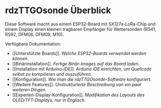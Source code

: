 # rdzTTGOsonde Überblick

Diese Software macht aus einem ESP32-Board mit SX127x-LoRa-Chip und einem Display einen kleinen tragbaren Empfänger für Wettersonden (RS41, RS92, DFM06, DFM09, M10).

Verfügbare Dokumentation:
- [[Unterstützte Boards]]. _Welche ESP32-Boards verwendet werden können._
- [[Binärinstallation]]. _Fertige Binär-Images auf das Board laden._
- [[Installation mit Arduino-IDE]]. _Arduino IDE einrichten, um Quellcode selbst zu kompilieren und auszuführen._
- [[Konfiguration]]. _Wie man die rdzTTGOsonde-Software konfiguriert._
- [[Weitere Features]]. _Unstrukturierte Beschreibung von ein paar weiteren Dingen._
- [[Experten-Display-Konfiguration]]. _Modifikation des Layouts des OLED/TFT-Displays. nur in Englisch._

